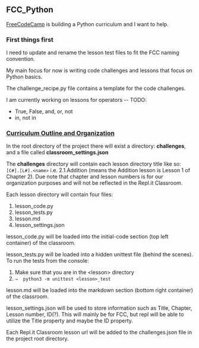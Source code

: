 ## FCC_Python

[FreeCodeCamp](https://www.freecodecamp.com) is building a Python curriculum and I want to help.

### First things first  
I need to update and rename the lesson test files to fit the FCC naming convention. 

My main focus for now is writing code challenges and lessons that focus on Python basics.

The challenge_recipe.py file contains a template for the code challenges.  

I am currently working on lessons for operators -- TODO:  
- True, False, and, or, not
- in, not in    

### [Curriculum Outline and Organization](https://github.com/freeCodeCamp/python-coding-challenges/issues/8)

In the root directory of the project there will exist a directory: **challenges**, and a file called **classroom_settings.json**

The **challenges** directory will contain each lesson directory title like so: `[C#].[L#].<name>` i.e. 2.1.Addition (means the Addition lesson is Lesson 1 of Chapter 2).
Due note that chapter and lesson numbers is for our organization purposes and will not be reflected in the Repl.it Classroom.

Each lesson directory will contain four files:

1. lesson_code.py
2. lesson_tests.py
3. lesson.md
4. lesson_settings.json  

lesson_code.py will be loaded into the initial-code section (top left container) of the classroom.

lesson_tests.py will be loaded into a hidden unittest file (behind the scenes).   
To run the tests from the console:
1. Make sure that you are in the \<lesson> directory
2. `⇒  python3 -m unittest <lesson>_test`

lesson.md will be loaded into the markdown section (bottom right container) of the classroom.

lesson_settings.json will be used to store information such as Title, Chapter, Lesson number, ID(?). This will mainly be for FCC, but repl will be able to utilize the Title property and maybe the ID property.

Each Repl.it Classroom lesson url will be added to the challenges.json file in the project root directory.
